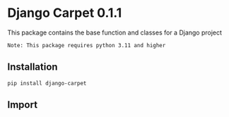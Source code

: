 # Django Carpet 0.1.1

This package contains the base function and classes for a Django project

```text
Note: This package requires python 3.11 and higher
```

## Installation
```text
pip install django-carpet
```

## Import
```python

```
